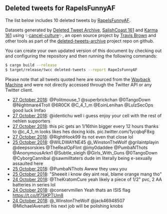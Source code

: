 ## Deleted tweets for RapeIsFunnyAF

The list below includes 10 deleted tweets by
[RapeIsFunnyAF](https://twitter.com/RapeIsFunnyAF).



Datasets generated by [Deleted Tweet Archive](https://twitter.com/deletedtweet161), 
[SalishCoast 161](https://twitter.com/SalishCoastA) and [Karma 161](https://twitter.com/KarmaOneSixOne) 
using ✨[cancel-culture](https://github.com/travisbrown/cancel-culture)✨, an open source project by 
[Travis Brown](https://twitter.com/travisbrown) and other tools as part of the 
[deleted-tweets-archive](https://github.com/salcoast/deleted-tweets-archive/) project repo on github.

You can create your own updated version of this document by checking out and configuring the
repository and then running the following commands:

```bash
$ cargo build --release
$ target/release/twcc deleted-tweets --report RapeIsFunnyAF
```

Please note that all tweets quoted here are sourced from the
[Wayback Machine](https://web.archive.org) and were not directly accessed through the Twitter API or
any Twitter client.

* [27 October 2018](https://web.archive.org/web/20181027174736/https://twitter.com/RapeIsFunnyAF/status/1056241015097569281): @Politmouse_1 @superbrickchan @0TangoDown @Nightmare4Troll @6R0CK @C_4_1_m @EoinLenihan @LulzSecOps good luck lmfao
* [27 October 2018](https://web.archive.org/web/20181027164850/https://twitter.com/RapeIsFunnyAF/status/1056226225973276672): @identichu well i guess enjoy your cell with the rest of nehlen supporters
* [27 October 2018](https://web.archive.org/web/20181027040228/https://twitter.com/RapeIsFunnyAF/status/1056014972428451840): this pic gets an 1/16thin bigger every 12 hours thanks to  @c_4_1_m   looks likes hes doxing kids. pic.twitter.com/1ycqbqF8xg
* [27 October 2018](https://web.archive.org/web/20181027012609/https://twitter.com/RapeIsFunnyAF/status/1055994025088610312): @RightHook99 its not even that close lol
* [25 October 2018](https://web.archive.org/web/20181025203937/https://twitter.com/RapeIsFunnyAF/status/1055559528757030912): @WILDWAYNE45 @_WinstonTheWolf @grilaintplayin @deepsorskies @TheRealOpFlint @imy0daddee @PumbaNThots @AnonymousArkn1 @Subtle_sleigh @Girls_With_Guns @0TangoDown @CyborgCannibal @sawmilltaters dude im literally being e-sexually assaulted here
* [25 October 2018](https://web.archive.org/web/20181025155020/https://twitter.com/RapeIsFunnyAF/status/1055486728218312704): @PumbaNThots Awww they uwu you
* [25 October 2018](https://web.archive.org/web/20181025020836/https://twitter.com/RapeIsFunnyAF/status/1055279932245508096): "Sheeeit i know dey aint real, blame orange mang tho"
* [24 October 2018](https://web.archive.org/web/20181024215635/https://twitter.com/RapeIsFunnyAF/status/1055216510212468737): @TheKratomCure yeah likely a piece of 1/2" pvc, 2 AA batteries in series lol
* [24 October 2018](https://web.archive.org/web/20181024193844/https://twitter.com/RapeIsFunnyAF/status/1055181819111501825): @conservmillen Yeah thats an ISIS flag https://t.co/If7SKPTUm8
* [24 October 2018](https://web.archive.org/web/20181024012411/https://twitter.com/RapeIsFunnyAF/status/1054906366589067265): @_WinstonTheWolf @jack46948507 @MichaelAvenatti his next job will be polishing knobs
